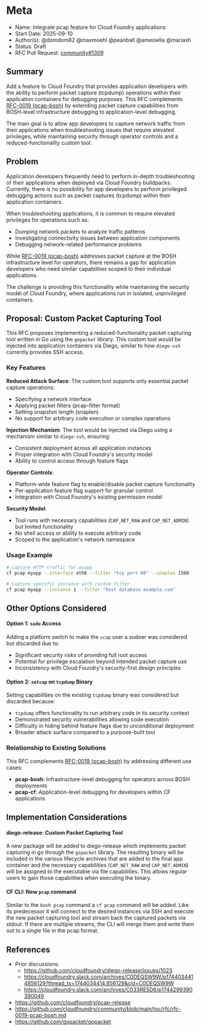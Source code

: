 # Meta
[meta]: #meta
- Name: Integrate pcap feature for Cloud Foundry applications
- Start Date: 2025-09-10
- Author(s): @domdom82 @maxmoehl @peanball @ameowlia @mariash
- Status: Draft
- RFC Pull Request: [community#1309](https://github.com/cloudfoundry/community/issues/1309)

## Summary

Add a feature to Cloud Foundry that provides application developers with the
ability to perform packet capture (tcpdump) operations within their
application containers for debugging purposes. This RFC complements 
[RFC-0019 (pcap-bosh)](rfc-0019-pcap-bosh.md) by extending packet capture
capabilities from BOSH-level infrastructure debugging to application-level
debugging.

The main goal is to allow app developers to capture network traffic from
their applications when troubleshooting issues that require elevated
privileges, while maintaining security through operator controls and a
reduced-functionality custom tool.

## Problem

Application developers frequently need to perform in-depth troubleshooting
of their applications when deployed via Cloud Foundry buildpacks. Currently,
there is no possibility for app developers to perform privileged debugging
actions such as packet captures (tcpdump) within their application
containers.

When troubleshooting applications, it is common to require elevated
privileges for operations such as:
* Dumping network packets to analyze traffic patterns
* Investigating connectivity issues between application components
* Debugging network-related performance problems

While [RFC-0019 (pcap-bosh)](rfc-0019-pcap-bosh.md) addresses packet capture
at the BOSH infrastructure level for operators, there remains a gap for
application developers who need similar capabilities scoped to their
individual applications.

The challenge is providing this functionality while maintaining the security
model of Cloud Foundry, where applications run in isolated, unprivileged
containers.

## Proposal: Custom Packet Capturing Tool

This RFC proposes implementing a reduced-functionality packet capturing tool
written in Go using the `gopacket` library. This custom tool would be
injected into application containers via Diego, similar to how `diego-ssh`
currently provides SSH access.

### Key Features

**Reduced Attack Surface**: The custom tool supports only essential packet
capture operations:
* Specifying a network interface
* Applying packet filters (pcap-filter format)
* Setting snapshot length (snaplen)
* No support for arbitrary code execution or complex operations

**Injection Mechanism**: The tool would be injected via Diego using a mechanism
similar to `diego-ssh`, ensuring:
* Consistent deployment across all application instances
* Proper integration with Cloud Foundry's security model
* Ability to control access through feature flags

**Operator Controls**: 
* Platform-wide feature flag to enable/disable packet capture functionality
* Per-application feature flag support for granular control
* Integration with Cloud Foundry's existing permission model

**Security Model**:
* Tool runs with necessary capabilities (`CAP_NET_RAW` and `CAP_NET_ADMIN`)
  but limited functionality
* No shell access or ability to execute arbitrary code
* Scoped to the application's network namespace

### Usage Example

```bash
# Capture HTTP traffic for myapp
cf pcap myapp --interface eth0 --filter "tcp port 80" --snaplen 1500

# Capture specific instance with custom filter
cf pcap myapp --instance 1 --filter "host database.example.com"
```

## Other Options Considered

#### Option 1: `sudo` Access

Adding a platform switch to make the `vcap` user a sudoer was considered but
discarded due to:
* Significant security risks of providing full root access
* Potential for privilege escalation beyond intended packet capture use
* Inconsistency with Cloud Foundry's security-first design principles

#### Option 2: `setcap` on `tcpdump` Binary  

Setting capabilities on the existing `tcpdump` binary was considered but
discarded because:
* `tcpdump` offers functionality to run arbitrary code in its security
  context
* Demonstrated security vulnerabilities allowing code execution
* Difficulty in hiding behind feature flags due to unconditional
  deployment
* Broader attack surface compared to a purpose-built tool

### Relationship to Existing Solutions

This RFC complements [RFC-0019 (pcap-bosh)](rfc-0019-pcap-bosh.md) by
addressing different use cases:

* **pcap-bosh**: Infrastructure-level debugging for operators across BOSH
  deployments
* **pcap-cf**: Application-level debugging for developers within CF
  applications

## Implementation Considerations

#### diego-release: Custom Packet Capturing Tool

A new package will be added to diego-release which implements packet capturing
in go through the `gopacket` library. The resulting binary will be included in
the various lifecycle archives that are added to the final app container and
the necessary capabilities (`CAP_NET_RAW` and `CAP_NET_ADMIN`) will be assigned
to the executable via file capabilities. This allows regular users to gain those
capabilities when executing the binary.

#### CF CLI: New `pcap` command

Similar to the `bosh pcap` command a `cf pcap` command will be added. Like its
predecessor it will connect to the desired instances via SSH and execute the new
packet capturing tool and stream back the captured packets via stdout. If there
are multiple streams, the CLI will merge them and write them out to a single
file in the pcap format.

## References

* Prior discussions:
  * https://github.com/cloudfoundry/diego-release/issues/1023
  * https://cloudfoundry.slack.com/archives/C0DEQSW9W/p1744034414856129?thread_ts=1744034414.856129&cid=C0DEQSW9W
  * https://cloudfoundry.slack.com/archives/C033RE5D6/p1744299390390049
* https://github.com/cloudfoundry/pcap-release
* https://github.com/cloudfoundry/community/blob/main/toc/rfc/rfc-0019-pcap-bosh.md
* https://github.com/gopacket/gopacket

